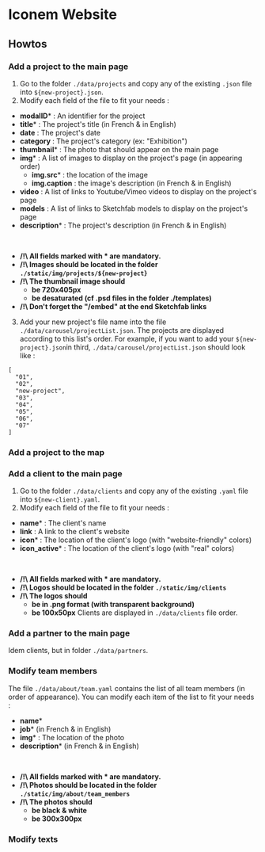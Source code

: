 # Iconem Website

## Howtos

### Add a project to the main page

1. Go to the folder `./data/projects` and copy any of the existing `.json` file into `${new-project}.json`.
2. Modify each field of the file to fit your needs :

- **modalID**\* : An identifier for the project
- **title**\* : The project's title (in French & in English)
- **date** : The project's date 
- **category** : The project's category (ex: "Exhibition")
- **thumbnail**\* : The photo that should appear on the main page
- **img**\* : A list of images to display on the project's page (in appearing order)
    - **img.src**\* : the location of the image
    - **img.caption** : the image's description (in French & in English)
- **video** : A list of links to Youtube/Vimeo videos to display on the project's page
- **models** : A list of links to Sketchfab models to display on the project's page
- **description**\* : The project's description (in French & in English)

<br />

- **/!\ All fields marked with \* are mandatory.**
- **/!\ Images should be located in the folder `./static/img/projects/${new-project}`**
- **/!\ The thumbnail image should**
    - **be 720x405px**
    - **be desaturated (cf .psd files in the folder ./templates)**
- **/!\ Don't forget the "/embed" at the end Sketchfab links**

3. Add your new project's file name into the file `./data/carousel/projectList.json`. The projects are displayed according to this list's order. For example, if you want to add your `${new-project}.json`in third, `./data/carousel/projectList.json` should look like :
```
[
  "01",
  "02",
  "new-project",
  "03",
  "04",
  "05",
  "06",
  "07"
]
```

### Add a project to the map

### Add a client to the main page

1. Go to the folder `./data/clients` and copy any of the existing `.yaml` file into `${new-client}.yaml`.
2. Modify each field of the file to fit your needs :
- **name**\* : The client's name
- **link** : A link to the client's website
- **icon**\* : The location of the client's logo (with "website-friendly" colors)
- **icon\_active**\* : The location of the client's logo (with "real" colors)

<br />

- **/!\ All fields marked with \* are mandatory.**
- **/!\ Logos should be located in the folder `./static/img/clients`**
- **/!\ The logos should**
    - **be in .png format (with transparent background)**
    - **be 100x50px**
Clients are displayed in `./data/clients` file order. 

### Add a partner to the main page

Idem clients, but in folder `./data/partners`.

### Modify team members

The file `./data/about/team.yaml` contains the list of all team members (in order of appearance). You can modify each item of the list to fit your needs : 
- **name**\*
- **job**\* (in French & in English)
- **img**\* : The location of the photo
- **description**\* (in French & in English)

<br/>

- **/!\ All fields marked with \* are mandatory.**
- **/!\ Photos should be located in the folder `./static/img/about/team_members`**
- **/!\ The photos should**
    - **be black & white**
    - **be 300x300px**

### Modify texts





